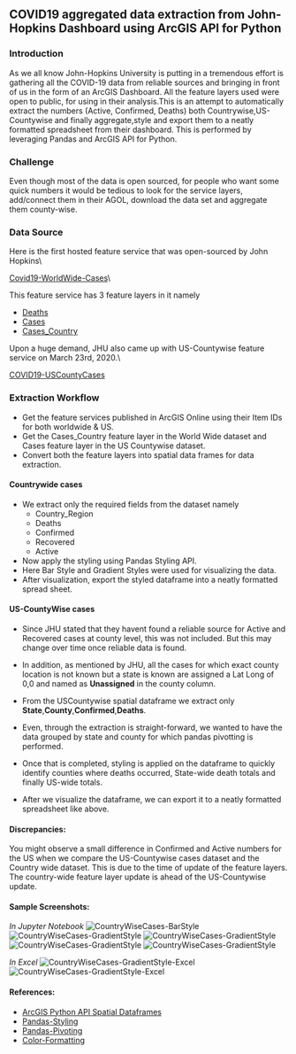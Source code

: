 ## COVID19 aggregated data extraction from John-Hopkins Dashboard using ArcGIS API for Python

### Introduction
As we all know John-Hopkins University is putting in a tremendous effort is gathering all the COVID-19 data from reliable sources and bringing in front of us in the form of an ArcGIS Dashboard.
All the feature layers used were open to public, for using in their analysis.This is an attempt to automatically extract the numbers (Active, Confirmed, Deaths) both Countrywise,US-Countywise and finally aggregate,style and export them to a neatly formatted spreadsheet from their dashboard. This is performed by leveraging Pandas and ArcGIS API for Python.

### Challenge
Even though most of the data is open sourced, for people who want some quick numbers it would be tedious to look for the service layers, add/connect them in their AGOL, download the data set and aggregate them county-wise.

### Data Source
Here is the first hosted feature service that was open-sourced by John Hopkins\

[Covid19-WorldWide-Cases](https://www.arcgis.com/home/item.html?id=c0b356e20b30490c8b8b4c7bb9554e7c)\

This feature service has 3 feature layers in it namely

* [Deaths](https://services1.arcgis.com/0MSEUqKaxRlEPj5g/arcgis/rest/services/ncov_cases/FeatureServer/0)
* [Cases](https://services1.arcgis.com/0MSEUqKaxRlEPj5g/arcgis/rest/services/ncov_cases/FeatureServer/1)
* [Cases_Country](https://services1.arcgis.com/0MSEUqKaxRlEPj5g/arcgis/rest/services/ncov_cases/FeatureServer/2)

Upon a huge demand, JHU also came up with US-Countywise feature service on March 23rd, 2020.\

[COVID19-USCountyCases](https://www.arcgis.com/home/item.html?id=628578697fb24d8ea4c32fa0c5ae1843)


### Extraction Workflow

* Get the feature services published in ArcGIS Online using their Item IDs for both worldwide & US.
* Get the Cases_Country feature layer in the World Wide dataset and Cases feature layer in the US Countywise dataset.
* Convert both the feature layers into spatial data frames for data extraction.

#### Countrywide cases
* We extract only the required fields from the dataset namely
    * Country_Region
    * Deaths
    * Confirmed
    * Recovered
    * Active
* Now apply the styling using Pandas Styling API. 
* Here Bar Style and Gradient Styles were used for visualizing the data.
* After visualization, export the styled dataframe into a neatly formatted spread sheet.

#### US-CountyWise cases
* Since JHU stated that they havent found a reliable source for Active and Recovered cases at county level, this was not included. But this may change over time once reliable data is found.

* In addition, as mentioned by JHU, all the cases for which exact county location is not known but a state is known are assigned a Lat Long of 0,0 and named as **Unassigned** in the county column.

* From the USCountywise spatial dataframe we extract only **State**,**County**,**Confirmed**,**Deaths**.

* Even, through the extraction is straight-forward, we wanted to have the data grouped by state and county for which pandas pivotting is performed.

* Once that is completed, styling is applied on the dataframe to quickly identify counties where deaths occurred, State-wide death totals and finally US-wide totals.

* After we visualize the dataframe, we can export it to a neatly formatted spreadsheet like above.

#### Discrepancies:
You might observe a small difference in Confirmed and Active numbers for the US when we compare the US-Countywise cases dataset and the Country wide dataset. This is due to the time of update of the feature layers. The country-wide feature layer update is ahead of the US-Countywise update.

#### Sample Screenshots:

*In Jupyter Notebook*
![](/images/Country-BarStyle.PNG "CountryWiseCases-BarStyle")
![](/images/Country-GradientStyle.PNG "CountryWiseCases-GradientStyle")
![](/images/US-County-Part1.PNG "CountryWiseCases-GradientStyle")
![](/images/US-County-Part2.PNG "CountryWiseCases-GradientStyle")
![](/images/US-County-Part3.PNG "CountryWiseCases-GradientStyle")


*In Excel*
![](/images/Country-GradientStyle-Excel.PNG "CountryWiseCases-GradientStyle-Excel")
![](/images/US-County-Excel.PNG "CountryWiseCases-GradientStyle-Excel")


#### References:
* [ArcGIS Python API Spatial Dataframes](https://developers.arcgis.com/python/guide/introduction-to-the-spatial-dataframe/)
* [Pandas-Styling](https://pandas.pydata.org/pandas-docs/stable/user_guide/style.html)
* [Pandas-Pivoting](https://pandas.pydata.org/pandas-docs/stable/reference/api/pandas.DataFrame.pivot.html)
* [Color-Formatting](https://www.rapidtables.com/web/color/html-color-codes.html)